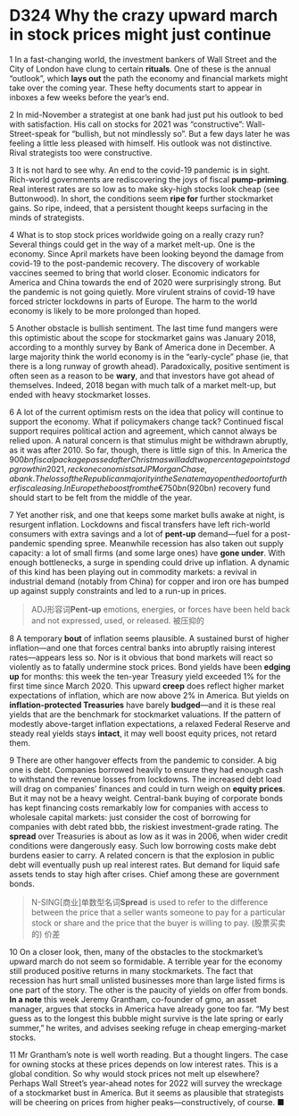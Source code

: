# D324 Why the crazy upward march in stock prices might just continue
1 In a fast-changing world, the investment bankers of Wall Street and the City of London have clung to certain **rituals**. One of these is the annual “outlook”, which **lays out** the path the economy and financial markets might take over the coming year. These hefty documents start to appear in inboxes a few weeks before the year’s end.

2 In mid-November a strategist at one bank had just put his outlook to bed with satisfaction. His call on stocks for 2021 was “constructive”: Wall-Street-speak for “bullish, but not mindlessly so”. But a few days later he was feeling a little less pleased with himself. His outlook was not distinctive. Rival strategists too were constructive.

3 It is not hard to see why. An end to the covid-19 pandemic is in sight. Rich-world governments are rediscovering the joys of fiscal **pump-priming**. Real interest rates are so low as to make sky-high stocks look cheap (see Buttonwood). In short, the conditions seem **ripe for** further stockmarket gains. So ripe, indeed, that a persistent thought keeps surfacing in the minds of strategists.

4 What is to stop stock prices worldwide going on a really crazy run?
Several things could get in the way of a market melt-up. One is the economy. Since April markets have been looking beyond the damage from covid-19 to the post-pandemic recovery. The discovery of workable vaccines seemed to bring that world closer. Economic indicators for America and China towards the end of 2020 were surprisingly strong. But the pandemic is not going quietly. More virulent strains of covid-19 have forced stricter lockdowns in parts of Europe. The harm to the world economy is likely to be more prolonged than hoped.

5 Another obstacle is bullish sentiment. The last time fund mangers were this optimistic about the scope for stockmarket gains was January 2018, according to a monthly survey by Bank of America done in December. A large majority think the world economy is in the “early-cycle” phase (ie, that there is a long runway of growth ahead). Paradoxically, positive sentiment is often seen as a reason to be **wary**, and that investors have got ahead of themselves. Indeed, 2018 began with much talk of a market melt-up, but ended with heavy stockmarket losses.

6 A lot of the current optimism rests on the idea that policy will continue to support the economy. What if policymakers change tack? Continued fiscal support requires political action and agreement, which cannot always be relied upon. A natural concern is that stimulus might be withdrawn abruptly, as it was after 2010. So far, though, there is little sign of this. In America the $900bn fiscal package passed after Christmas will add two percentage points to gdp growth in 2021, reckon economists at JPMorgan Chase, a bank. The loss of the Republican majority in the Senate may open the door to further fiscal easing. In Europe the boost from the €750bn ($920bn) recovery fund should start to be felt from the middle of the year.

7 Yet another risk, and one that keeps some market bulls awake at night, is resurgent inflation. Lockdowns and fiscal transfers have left rich-world consumers with extra savings and a lot of **pent-up** demand—fuel for a post-pandemic spending spree. Meanwhile recession has also taken out supply capacity: a lot of small firms (and some large ones) have **gone under**. With enough bottlenecks, a surge in spending could drive up inflation. A dynamic of this kind has been playing out in commodity markets: a revival in industrial demand (notably from China) for copper and iron ore has bumped up against supply constraints and led to a run-up in prices.

> ADJ形容词**Pent-up** emotions, energies, or forces have been held back and not expressed, used, or released. 被压抑的
>

8 A temporary **bout** of inflation seems plausible. A sustained burst of higher inflation—and one that forces central banks into abruptly raising interest rates—appears less so. Nor is it obvious that bond markets will react so violently as to fatally undermine stock prices. Bond yields have been **edging up** for months: this week the ten-year Treasury yield exceeded 1% for the first time since March 2020. This upward **creep** does reflect higher market expectations of inflation, which are now above 2% in America. But yields on **inflation-protected Treasuries** have barely **budged**—and it is these real yields that are the benchmark for stockmarket valuations. If the pattern of modestly above-target inflation expectations, a relaxed Federal Reserve and steady real yields stays **intact**, it may well boost equity prices, not retard them.

9 There are other hangover effects from the pandemic to consider. A big one is debt. Companies borrowed heavily to ensure they had enough cash to withstand the revenue losses from lockdowns. The increased debt load will drag on companies’ finances and could in turn weigh on **equity prices**. But it may not be a heavy weight. Central-bank buying of corporate bonds has kept financing costs remarkably low for companies with access to wholesale capital markets: just consider the cost of borrowing for companies with debt rated bbb, the riskiest investment-grade rating. The **spread** over Treasuries is about as low as it was in 2006, when wider credit conditions were dangerously easy. Such low borrowing costs make debt burdens easier to carry. A related concern is that the explosion in public debt will eventually push up real interest rates. But demand for liquid safe assets tends to stay high after crises. Chief among these are government bonds.

> N-SING[商业]单数型名词**Spread** is used to refer to the difference between the price that a seller wants someone to pay for a particular stock or share and the price that the buyer is willing to pay. (股票买卖的) 价差
>

10 On a closer look, then, many of the obstacles to the stockmarket’s upward march do not seem so formidable. A terrible year for the economy still produced positive returns in many stockmarkets. The fact that recession has hurt small unlisted businesses more than large listed firms is one part of the story. The other is the paucity of yields on offer from bonds. **In a note** this week Jeremy Grantham, co-founder of gmo, an asset manager, argues that stocks in America have already gone too far. “My best guess as to the longest this bubble might survive is the late spring or early summer,” he writes, and advises seeking refuge in cheap emerging-market stocks.

11 Mr Grantham’s note is well worth reading. But a thought lingers. The case for owning stocks at these prices depends on low interest rates. This is a global condition. So why would stock prices not melt up elsewhere? Perhaps Wall Street’s year-ahead notes for 2022 will survey the wreckage of a stockmarket bust in America. But it seems as plausible that strategists will be cheering on prices from higher peaks—constructively, of course. ■

